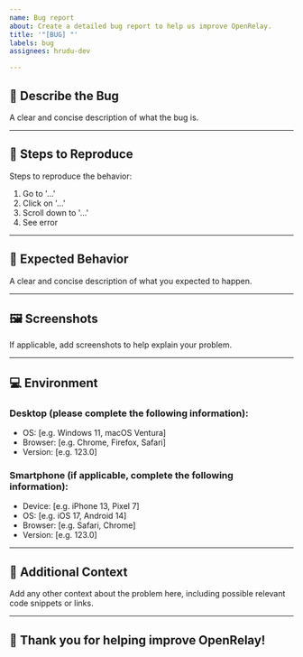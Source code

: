 ```yaml
---
name: Bug report
about: Create a detailed bug report to help us improve OpenRelay.
title: '"[BUG] "'
labels: bug
assignees: hrudu-dev

---
```


## 🐞 Describe the Bug

A clear and concise description of what the bug is.

---

## 🔁 Steps to Reproduce

Steps to reproduce the behavior:
1. Go to '...'
2. Click on '...'
3. Scroll down to '...'
4. See error

---

## 🤔 Expected Behavior

A clear and concise description of what you expected to happen.

---

## 🖼️ Screenshots

If applicable, add screenshots to help explain your problem.

---

## 💻 Environment

### Desktop (please complete the following information):
- OS: [e.g. Windows 11, macOS Ventura]
- Browser: [e.g. Chrome, Firefox, Safari]
- Version: [e.g. 123.0]

### Smartphone (if applicable, complete the following information):
- Device: [e.g. iPhone 13, Pixel 7]
- OS: [e.g. iOS 17, Android 14]
- Browser: [e.g. Safari, Chrome]
- Version: [e.g. 123.0]

---

## 📝 Additional Context

Add any other context about the problem here, including possible relevant code snippets or links.

---

## 🙏 Thank you for helping improve OpenRelay!
